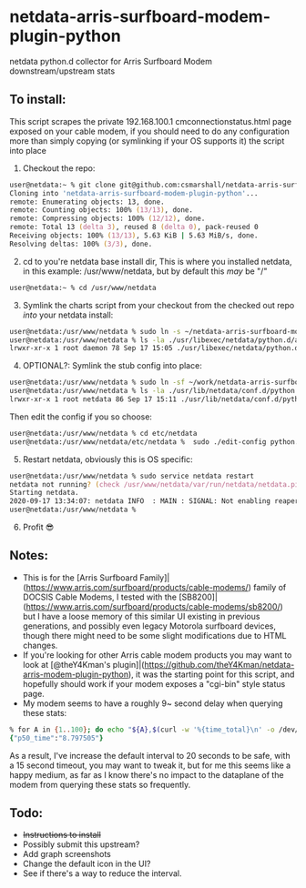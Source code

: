 # netdata-arris-surfboard-modem-plugin-python
netdata python.d collector for Arris Surfboard Modem downstream/upstream stats

## To install:
This script scrapes the private 192.168.100.1 cmconnectionstatus.html page exposed on your cable modem, if you should need to do any configuration more than simply copying (or symlinking if your OS supports it) the script into place
1. Checkout the repo:
```zsh
user@netdata:~ % git clone git@github.com:csmarshall/netdata-arris-surfboard-modem-plugin-python.git
Cloning into 'netdata-arris-surfboard-modem-plugin-python'...
remote: Enumerating objects: 13, done.
remote: Counting objects: 100% (13/13), done.
remote: Compressing objects: 100% (12/12), done.
remote: Total 13 (delta 3), reused 8 (delta 0), pack-reused 0
Receiving objects: 100% (13/13), 5.63 KiB | 5.63 MiB/s, done.
Resolving deltas: 100% (3/3), done.
```
2. cd to you're netdata base install dir, This is where you installed netdata, in this example: /usr/www/netdata, but by default this *may* be "/"
```zsh
user@netdata:~ % cd /usr/www/netdata
```

3. Symlink the charts script from your checkout from the checked out repo *into* your netdata install:
```zsh
user@netdata:/usr/www/netdata % sudo ln -s ~/netdata-arris-surfboard-modem-plugin-python/arris_surfboard_modem.chart.py ./usr/libexec/netdata/python.d/arris_surfboard_modem.chart.py
user@netdata:/usr/www/netdata % ls -la ./usr/libexec/netdata/python.d/arris_surfboard_modem.chart.py
lrwxr-xr-x 1 root daemon 78 Sep 17 15:05 ./usr/libexec/netdata/python.d/arris_surfboard_modem.chart.py -> /home/user/netdata-arris-surfboard-modem-plugin-python/arris_surfboard_modem.chart.py
```

4. OPTIONAL?: Symlink the stub config into place:
```zsh
user@netdata:/usr/www/netdata % sudo ln -sf ~/work/netdata-arris-surfboard-modem-plugin-python/arris_surfboard_modem.conf ./usr/lib/netdata/conf.d/python.d/arris_surfboard_modem.conf
user@netdata:/usr/www/netdata % ls -la ./usr/lib/netdata/conf.d/python.d/arris_surfboard_modem.conf
lrwxr-xr-x 1 root netdata 86 Sep 17 15:11 ./usr/lib/netdata/conf.d/python.d/arris_surfboard_modem.conf -> /home/user/work/netdata-arris-surfboard-modem-plugin-python/arris_surfboard_modem.conf
```
Then edit the config if you so choose:
```zsh
user@netdata:/usr/www/netdata % cd etc/netdata
user@netdata:/usr/www/netdata/etc/netdata %  sudo ./edit-config python.d/arris_surfboard_modem.conf
```

5. Restart netdata, obviously this is OS specific:
```zsh
user@netdata:/usr/www/netdata % sudo service netdata restart
netdata not running? (check /usr/www/netdata/var/run/netdata/netdata.pid).
Starting netdata.
2020-09-17 13:34:07: netdata INFO  : MAIN : SIGNAL: Not enabling reaper
user@netdata:/usr/www/netdata %
```

6. Profit 😎

## Notes:
* This is for the [Arris Surfboard Family]|(https://www.arris.com/surfboard/products/cable-modems/) family of DOCSIS Cable Modems, I tested with the [SB8200]|(https://www.arris.com/surfboard/products/cable-modems/sb8200/) but I have a loose memory of this similar UI existing in previous generations, and possibly even legacy Motorola surfboard devices, though there might need to be some slight modifications due to HTML changes.
* If you're looking for other Arris cable modem products you may want to look at [@theY4Kman's plugin]|(https://github.com/theY4Kman/netdata-arris-modem-plugin-python), it was the starting point for this script, and hopefully should work if your modem exposes a "cgi-bin" style status page.
* My modem seems to have a roughly 9~ second delay when querying these stats:
```zsh
% for A in {1..100}; do echo "${A},$(curl -w '%{time_total}\n' -o /dev/null -s http://192.168.100.1/cmconnectionstatus.html)" ; done | recs fromcsv -k run,time | recs collate -a p50_time=perc,50,time
{"p50_time":"8.797505"}
```
As a result, I've increase the default interval to 20 seconds to be safe, with a 15 second timeout, you may want to tweak it, but for me this seems like a happy medium, as far as I know there's no impact to the dataplane of the modem from querying these stats so frequently.

## Todo:
* ~~Instructions to install~~
* Possibly submit this upstream?
* Add graph screenshots
* Change the default icon in the UI?
* See if there's a way to reduce the interval.